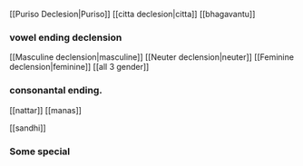 
[[Puriso Declesion|Puriso]]
[[citta declesion|citta]]
[[bhagavantu]]


### vowel ending declension
[[Masculine declension|masculine]]
[[Neuter declension|neuter]]
[[Feminine declension|feminine]]
[[all 3 gender]]

### consonantal ending.
[[nattar]]
[[manas]]

[[sandhi]]

### Some special
